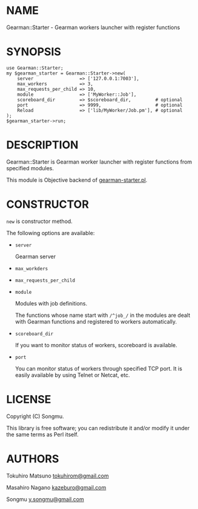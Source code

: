 # NAME

Gearman::Starter - Gearman workers launcher with register functions

# SYNOPSIS

    use Gearman::Starter;
    my $gearman_starter = Gearman::Starter->new(
        server                 => ['127.0.0.1:7003'],
        max_workers            => 3,
        max_requests_per_child => 10,
        module                 => ['MyWorker::Job'],
        scoreboard_dir         => $scoreboard_dir,         # optional
        port                   => 9999,                    # optional
        Reload                 => ['lib/MyWorker/Job.pm'], # optional
    );
    $gearman_starter->run;

# DESCRIPTION

Gearman::Starter is Gearman worker launcher with register functions from specified modules.

This module is Objective backend of [gearman-starter.pl](http://search.cpan.org/perldoc?gearman-starter.pl).

# CONSTRUCTOR

`new` is constructor method.

The following options are available:

- `server`

    Gearman server

- `max_workders`
- `max_requests_per_child`
- `module`

    Modules with job definitions.

    The functions whose name start with `/^job_/` in the modules are dealt with Gearman functions
    and registered to workers automatically.

- `scoreboard_dir`

    If you want to monitor status of workers, scoreboard is available.

- `port`

    You can monitor status of workers through specified TCP port.
    It is easily available by using Telnet or Netcat, etc.

# LICENSE

Copyright (C) Songmu.

This library is free software; you can redistribute it and/or modify
it under the same terms as Perl itself.

# AUTHORS

Tokuhiro Matsuno <tokuhirom@gmail.com>

Masahiro Nagano <kazeburo@gmail.com>

Songmu <y.songmu@gmail.com>
